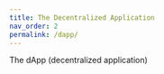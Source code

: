 ```yaml
---
title: The Decentralized Application
nav_order: 2
permalink: /dapp/
---
```

The dApp (decentralized application)
